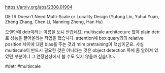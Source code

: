https://arxiv.org/abs/2308.01904

DETR Doesn't Need Multi-Scale or Locality Design (Yutong Lin, Yuhui Yuan, Zheng Zhang, Chen Li, Nanning Zheng, Han Hu)

오랜만에 detr이라는 이름을 보니 반갑네요. multiscale architecture 없이 plain detr로 성능을 끌어올리는 작업을 했습니다. attention에 box query와의 relative position 차이에 대한 bias를 주는 것과 mim pretraining이 핵심이군요. 사실 multiscale이 반드시 필요한 것은 아니라는 것은 object detection 쪽에 좀 알려져 있었던 부분이니 그 연장선상에서 볼 수도 있지 않을까 싶습니다.

#detr #multiscale 
